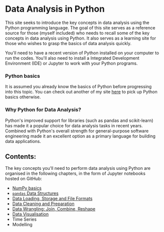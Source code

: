 # Data Analysis in Python

   This site seeks to introduce the key concepts in data analysis using the Python programming language. The goal of this site serves as a reference source for those (myself included) who needs to recall some of the key concepts in data analysis using Python. It also serves as a learning site for those who wishes to grasp the basics of data analysis quickly.

   You'll need to have a recent version of Python installed on your computer to run the codes. You'll also need to install a Integrated Development Environment (IDE) or Jupyter to work with your Python programs.

### Python basics

It is assumed you already know the basics of Python before progressing into this topic. You can check out another of my site [here](https://colintwh.github.io/python-basics/) to pick up Python basics otherwise.

### Why Python for Data Analysis?

Python's improved support for libraries (such as pandas and scikit-learn) has made it a popular choice for data analysis tasks in recent years. Combined with Python's overall strength for general-purpose software engineering made it an excellent option as a primary language for building data applications. 


## Contents:

The key concepts you'll need to perform data analysis using Python are organised in the following chapters, in the form of Jupyter notebooks hosted on GitHub:

   + [NumPy basics](https://github.com/colintwh/python-analysis/blob/master/numpy.ipynb)
   + [`pandas` Data Structures](https://github.com/colintwh/python-analysis/blob/master/pandas.ipynb)
   + [Data Loading, Storage and File Formats](https://github.com/colintwh/python-analysis/blob/master/dataload.ipynb)
   + [Data Cleaning and Preparation](https://github.com/colintwh/python-analysis/blob/master/dataclean.ipynb)
   + [Data Wrangling: Join, Combine, Reshape](https://github.com/colintwh/python-analysis/blob/master/datawrang.ipynb)
   + [Data Visualisation](https://github.com/colintwh/python-analysis/blob/master/datawrang.ipynb)
   + Time Series
   + Modelling
